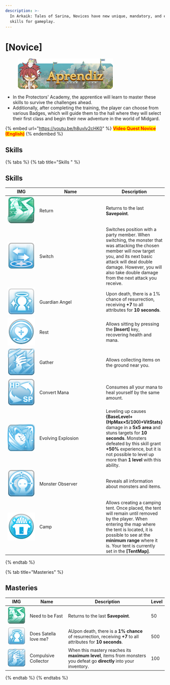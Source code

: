 ```yaml
---
description: >-
  In Arkaik: Tales of Sarina, Novices have new unique, mandatory, and essential
  skills for gameplay.
---
```


# \[Novice]

<figure><img src="../../.gitbook/assets/Aprendiz.png" alt=""><figcaption></figcaption></figure>

* In the Protectors' Academy, the apprentice will learn to master these skills to survive the challenges ahead.
* Additionally, after completing the training, the player can choose from various Badges, which will guide them to the hall where they will select their first class and begin their new adventure in the world of Midgard.

{% embed url="https://youtu.be/h8uvlv2cHK0" %}
<mark style="color:red;">**Video Quest Novice (English)**</mark>
{% endembed %}

## **Skills**

{% tabs %}
{% tab title="Skills " %}
## **Skills**

<table><thead><tr><th width="95">IMG</th><th width="214">Name</th><th>Description</th></tr></thead><tbody><tr><td><img src="../../.gitbook/assets/A1.png" alt=""> </td><td>Return</td><td>Returns to the last <strong>Savepoint</strong>.</td></tr><tr><td><img src="../../.gitbook/assets/747a.png" alt=""></td><td>Switch</td><td>Switches position with a party member. When switching, the monster that was attacking the chosen member will now target you, and its next basic attack will deal double damage. However, you will also take double damage from the next attack you receive.</td></tr><tr><td><img src="../../.gitbook/assets/748a.png" alt=""></td><td>Guardian Angel</td><td>Upon death, there is a 1% chance of resurrection, receiving <strong>+7</strong> to all attributes for <strong>10 seconds</strong>.</td></tr><tr><td><img src="../../.gitbook/assets/749a.png" alt=""></td><td>Rest</td><td>Allows sitting by pressing the <strong>[Insert]</strong> key, recovering health and mana.</td></tr><tr><td><img src="../../.gitbook/assets/750a.png" alt=""></td><td>Gather</td><td>Allows collecting items on the ground near you.</td></tr><tr><td><img src="../../.gitbook/assets/751a.png" alt=""></td><td>Convert Mana</td><td>Consumes all your mana to heal yourself by the same amount.</td></tr><tr><td><img src="../../.gitbook/assets/752a.png" alt=""></td><td>Evolving Explosion</td><td>Leveling up causes <strong>{BaseLevel+ (HpMax×5/100)+VitStats}</strong> damage in a <strong>5x5 area</strong> and stuns targets for <strong>10 seconds</strong>. Monsters defeated by this skill grant <strong>+50%</strong> experience, but it is not possible to level up more than <strong>1 level</strong> with this ability.</td></tr><tr><td><img src="../../.gitbook/assets/753a.png" alt=""></td><td>Monster Observer</td><td>Reveals all information about monsters and items.</td></tr><tr><td><img src="../../.gitbook/assets/754a.png" alt=""></td><td>Camp</td><td>Allows creating a camping tent. Once placed, the tent will remain until removed by the player. When entering the map where the tent is located, it is possible to see at the <strong>minimum range</strong> where it is. Your tent is currently set in the <strong>[TentMap]</strong>.</td></tr></tbody></table>
{% endtab %}

{% tab title="Masteries" %}
## Masteries

<table><thead><tr><th width="81">IMG</th><th width="132">Name</th><th width="386">Description	</th><th>Level</th></tr></thead><tbody><tr><td><img src="../../.gitbook/assets/A1.png" alt=""> </td><td>Need to be Fast</td><td>Returns to the last <strong>Savepoint</strong>.</td><td>50</td></tr><tr><td><img src="../../.gitbook/assets/748a.png" alt=""></td><td>Does Satella love me?</td><td>AUpon death, there is a <strong>1% chance</strong> of resurrection, receiving <strong>+7</strong> to all attributes for <strong>10 seconds</strong>.</td><td>500</td></tr><tr><td><img src="../../.gitbook/assets/750a.png" alt=""></td><td>Compulsive Collector</td><td>When this mastery reaches its <strong>maximum level</strong>, items from monsters you defeat go <strong>directly</strong> into your inventory.</td><td>100</td></tr></tbody></table>
{% endtab %}
{% endtabs %}
